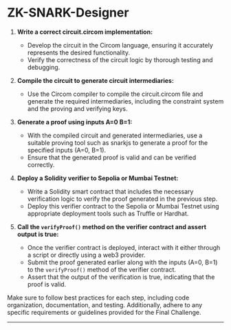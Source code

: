 # ZK-SNARK-Designer

1. **Write a correct circuit.circom implementation:**
   - Develop the circuit in the Circom language, ensuring it accurately represents the desired functionality. 
   - Verify the correctness of the circuit logic by thorough testing and debugging.

2. **Compile the circuit to generate circuit intermediaries:**
   - Use the Circom compiler to compile the circuit.circom file and generate the required intermediaries, including the constraint system and the proving and verifying keys.

3. **Generate a proof using inputs A=0 B=1:**
   - With the compiled circuit and generated intermediaries, use a suitable proving tool such as snarkjs to generate a proof for the specified inputs (A=0, B=1). 
   - Ensure that the generated proof is valid and can be verified correctly.

4. **Deploy a Solidity verifier to Sepolia or Mumbai Testnet:**
   - Write a Solidity smart contract that includes the necessary verification logic to verify the proof generated in the previous step.
   - Deploy this verifier contract to the Sepolia or Mumbai Testnet using appropriate deployment tools such as Truffle or Hardhat.

5. **Call the `verifyProof()` method on the verifier contract and assert output is true:**
   - Once the verifier contract is deployed, interact with it either through a script or directly using a web3 provider.
   - Submit the proof generated earlier along with the inputs (A=0, B=1) to the `verifyProof()` method of the verifier contract.
   - Assert that the output of the verification is true, indicating that the proof is valid.

Make sure to follow best practices for each step, including code organization, documentation, and testing. Additionally, adhere to any specific requirements or guidelines provided for the Final Challenge.
- - -

